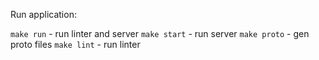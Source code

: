 Run application:

`make run` - run linter and server
`make start` - run server
`make proto` - gen proto files
`make lint` - run linter
